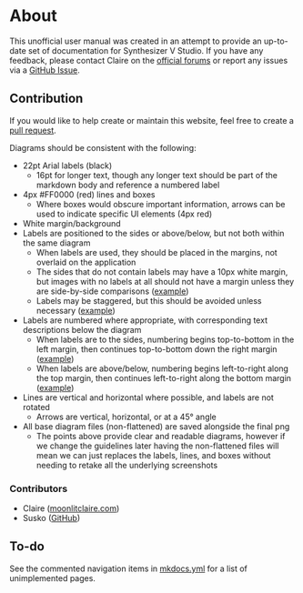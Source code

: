 # About

This unofficial user manual was created in an attempt to provide an up-to-date set of documentation for Synthesizer V Studio. If you have any feedback, please contact Claire on the [official forums](https://forum.synthesizerv.com/u/claire/summary) or report any issues via a [GitHub Issue](https://github.com/claire-west/svstudio-manual/issues/new).

## Contribution

If you would like to help create or maintain this website, feel free to create a [pull request](https://github.com/claire-west/svstudio-manual/pulls).

Diagrams should be consistent with the following:

- 22pt Arial labels (black)
    - 16pt for longer text, though any longer text should be part of the markdown body and reference a numbered label
- 4px #FF0000 (red) lines and boxes
    - Where boxes would obscure important information, arrows can be used to indicate specific UI elements (4px red)
- White margin/background
- Labels are positioned to the sides or above/below, but not both within the same diagram
    - When labels are used, they should be placed in the margins, not overlaid on the application
    - The sides that do not contain labels may have a 10px white margin, but images with no labels at all should not have a margin unless they are side-by-side comparisons ([example](/ai-functions/ai-retakes/#pitch))
    - Labels may be staggered, but this should be avoided unless necessary ([example](workspace/arrangement.md))
- Labels are numbered where appropriate, with corresponding text descriptions below the diagram
    - When labels are to the sides, numbering begins top-to-bottom in the left margin, then continues top-to-bottom down the right margin ([example](workspace/layout.md))
    - When labels are above/below, numbering begins left-to-right along the top margin, then continues left-to-right along the bottom margin ([example](workspace/arrangement.md))
- Lines are vertical and horizontal where possible, and labels are not rotated
    - Arrows are vertical, horizontal, or at a 45° angle
- All base diagram files (non-flattened) are saved alongside the final png
    - The points above provide clear and readable diagrams, however if we change the guidelines later having the non-flattened files will mean we can just replaces the labels, lines, and boxes without needing to retake all the underlying screenshots

### Contributors

- Claire ([moonlitclaire.com](https://moonlitclaire.com))
- Susko ([GitHub](https://github.com/Susko3))

## To-do

See the commented navigation items in [mkdocs.yml](https://github.com/claire-west/svstudio-manual/blob/main/mkdocs.yml) for a list of unimplemented pages.